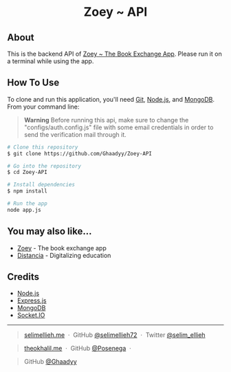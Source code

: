 
<h1 align="center">
  Zoey ~ API
</h1>

## About
This is the backend API of [Zoey ~ The Book Exchange App](https://github.com/Posenega/Zoey). Please run it on a terminal while using the app.

## How To Use

To clone and run this application, you'll need [Git](https://git-scm.com), [Node.js](https://nodejs.org/en/), and [MongoDB](https://www.mongodb.com/). From your command line:

> **Warning**
> Before running this api, make sure to change the "configs/auth.config.js" file with some email credentials in order to send the verification mail through it.

```bash
# Clone this repository 
$ git clone https://github.com/Ghaadyy/Zoey-API

# Go into the repository
$ cd Zoey-API

# Install dependencies
$ npm install

# Run the app
node app.js
````


## You may also like...

- [Zoey](https://github.com/Posenega/Zoey) - The book exchange app
- [Distancia](https://github.com/selimellieh72/Distancia) - Digitalizing education


## Credits
- [Node.js](https://nodejs.org/en/)
- [Express.js](https://expressjs.com/)
- [MongoDB](https://www.mongodb.com/)
- [Socket.IO](https://socket.io/)


---

> [selimellieh.me](https://www.selimellieh.me) &nbsp;&middot;&nbsp;
> GitHub [@selimellieh72](https://github.com/selimellieh72) &nbsp;&middot;&nbsp;
> Twitter [@selim_ellieh](https://twitter.com/selim_ellieh)

> [theokhalil.me](https://www.theokhalil.me) &nbsp;&middot;&nbsp;
> GitHub [@Posenega](https://github.com/Posenega) &nbsp;&middot;&nbsp;

> GitHub [@Ghaadyy](https://github.com/Ghaadyy)


